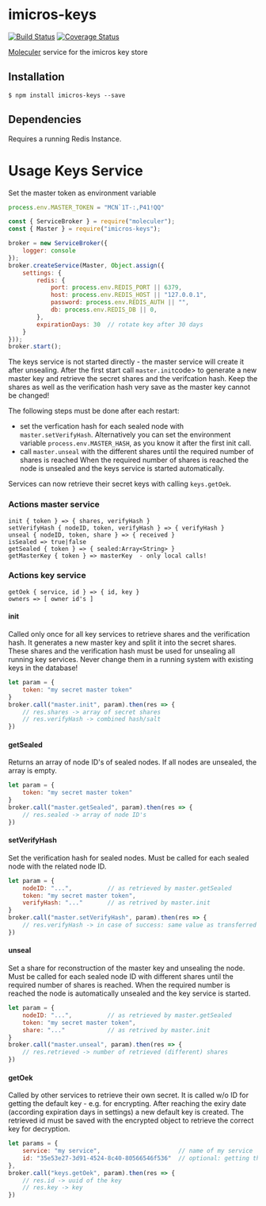 # imicros-keys
[![Build Status](https://travis-ci.org/al66/imicros-keys.svg?branch=master)](https://travis-ci.org/al66/imicros-keys)
[![Coverage Status](https://coveralls.io/repos/github/al66/imicros-keys/badge.svg?branch=master)](https://coveralls.io/github/al66/imicros-keys?branch=master)

[Moleculer](https://github.com/moleculerjs/moleculer) service for the imicros key store 

## Installation
```
$ npm install imicros-keys --save
```
## Dependencies
Requires a running Redis Instance.

# Usage Keys Service
Set the master token as environment variable
```js
process.env.MASTER_TOKEN = "MCN`1T-:,P41!QQ"
```
```js
const { ServiceBroker } = require("moleculer");
const { Master } = require("imicros-keys");

broker = new ServiceBroker({
    logger: console
});
broker.createService(Master, Object.assign({ 
    settings: {
        redis: {
            port: process.env.REDIS_PORT || 6379,
            host: process.env.REDIS_HOST || "127.0.0.1",
            password: process.env.REDIS_AUTH || "",
            db: process.env.REDIS_DB || 0,
        },
        expirationDays: 30  // rotate key after 30 days
    }
}));
broker.start();

```
The keys service is not started directly - the master service will create it after unsealing.
After the first start call <code>master.init</code>code> to generate a new master key and retrieve the secret shares and the verifcation hash.
Keep the shares as well as the verification hash very save as the master key cannot be changed!

The following steps must be done after each restart:
- set the verfication hash for each sealed node with <code>master.setVerifyHash</code>. Alternatively you can set the environment variable <code>process.env.MASTER_HASH</code>, as you know it after the first init call.
- call <code>master.unseal</code> with the different shares until the required number of shares is reached
When the required number of shares is reached the node is unsealed and the keys service is started automatically.

Services can now retrieve their secret keys with calling <code>keys.getOek</code>.
### Actions master service
```
init { token } => { shares, verifyHash } 
setVerifyHash { nodeID, token, verifyHash } => { verifyHash } 
unseal { nodeID, token, share } => { received }
isSealed => true|false
getSealed { token } => { sealed:Array<String> }
getMasterKey { token } => masterKey  - only local calls!
```
### Actions key service
```
getOek { service, id } => { id, key }
owners => [ owner id's ]
```
#### init
Called only once for all key services to retrieve shares and the verification hash.
It generates a new master key and split it into the secret shares. 
These shares and the verification hash must be used for unsealing all running key services.
Never change them in a running system with existing keys in the database! 
```js
let param = {
    token: "my secret master token"
}
broker.call("master.init", param).then(res => {
    // res.shares -> array of secret shares
    // res.verifyHash -> combined hash/salt
})
```
#### getSealed
Returns an array of node ID's of sealed nodes. If all nodes are unsealed, the array is empty.
```js
let param = {
    token: "my secret master token"
}
broker.call("master.getSealed", param).then(res => {
    // res.sealed -> array of node ID's
})
```
#### setVerifyHash
Set the verification hash for sealed nodes. Must be called for each sealed node with the related node ID.
```js
let param = {
    nodeID: "...",          // as retrieved by master.getSealed
    token: "my secret master token",
    verifyHash: "..."       // as retrived by master.init
}
broker.call("master.setVerifyHash", param).then(res => {
    // res.verifyHash -> in case of success: same value as transferred
})
```
#### unseal
Set a share for reconstruction of the master key and unsealing the node.
Must be called for each sealed node ID with different shares until the required number of shares is reached.
When the required number is reached the node is automatically unsealed and the key service is started.
```js
let param = {
    nodeID: "...",          // as retrieved by master.getSealed
    token: "my secret master token",
    share: "..."            // as retrived by master.init
}
broker.call("master.unseal", param).then(res => {
    // res.retrieved -> number of retrieved (different) shares
})
```
#### getOek
Called by other services to retrieve their own secret.
It is called w/o ID for getting the default key - e.g. for encrypting.
After reaching the exiry date (according expiration days in settings) a new default key is created.
The retrieved id must be saved with the encrypted object to retrieve the correct key for decryption.
```js
let params = {
    service: "my service",                      // name of my service
    id: "35e53e27-3d91-4524-8c40-80566546f536"  // optional: getting the right key for decryption
},
broker.call("keys.getOek", param).then(res => {
    // res.id -> uuid of the key
    // res.key -> key
})
```




